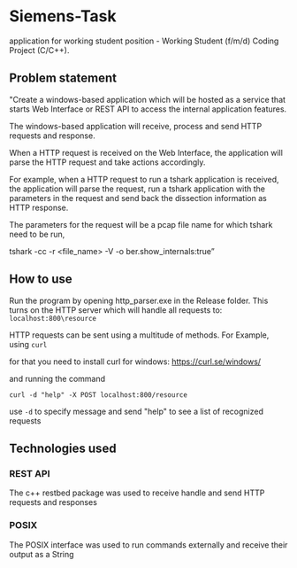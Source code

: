 # Siemens-Task
application for working student position - Working Student (f/m/d) Coding Project (C/C++).
## Problem statement
"Create a windows-based application which will be hosted as a service that starts Web Interface or REST API to access the internal application features.

The windows-based application will receive, process and send HTTP requests and response.

When a HTTP request is received on the Web Interface, the application will parse the HTTP request and take actions accordingly.

For example, when a HTTP request to run a tshark application is received, the application will parse the request,  run a tshark application with the parameters in the request and send back the dissection information as HTTP response.

The parameters for the request will be a pcap file name for which tshark need to be run,

tshark -cc -r <file_name> -V -o ber.show_internals:true”

## How to use
Run the program by opening http_parser.exe in the Release folder.
This turns on the HTTP server which will handle all requests to:
`localhost:800\resource`

HTTP requests can be sent using a multitude of methods. For Example, using `curl`

for that you need to install curl for windows: https://curl.se/windows/

and running the command 

`curl -d "help" -X POST localhost:800/resource`

use `-d` to specify message and send "help" to see a list of recognized requests

## Technologies used
### REST API
The c++ restbed package was used to receive handle and send HTTP requests and responses
### POSIX
The POSIX interface was used to run commands externally and receive their output as a String
